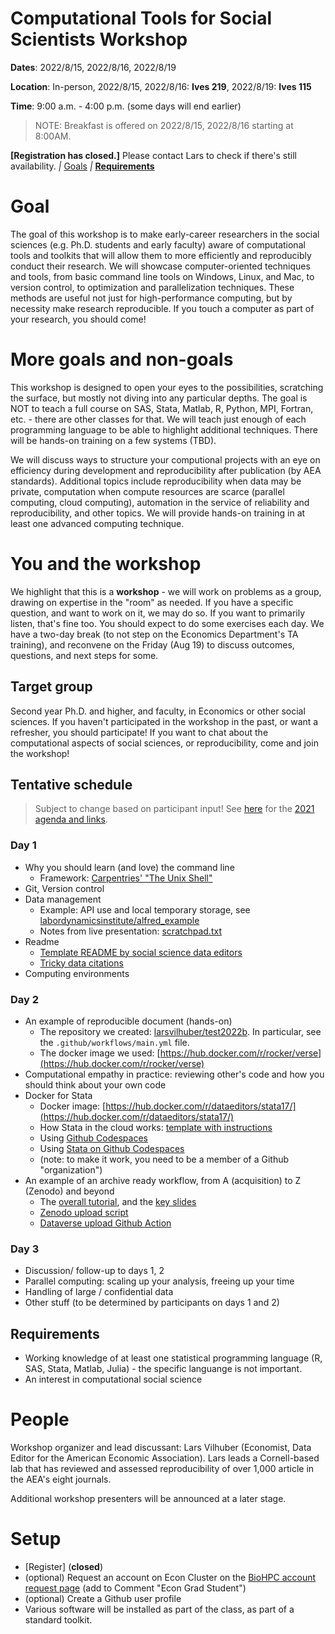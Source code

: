 Computational Tools for Social Scientists Workshop
========================================================

**Dates**: 2022/8/15, 2022/8/16, 2022/8/19


**Location**: In-person, 2022/8/15, 2022/8/16: **Ives 219**,  2022/8/19: **Ives 115**

**Time**: 9:00 a.m. - 4:00 p.m. (some days will end earlier)

> NOTE: Breakfast is offered on 2022/8/15, 2022/8/16 starting at 8:00AM.

**[Registration has closed.]** Please contact Lars to check if there's still availability.
_|_
[Goals](#/1)  _|_ **[Requirements](#/2)**

Goal
========================================================

The goal of this workshop is to make early-career researchers in the social sciences (e.g. Ph.D. students and early faculty) aware of computational tools and toolkits that will allow them to more efficiently and reproducibly conduct their research. We will showcase computer-oriented techniques and tools, from basic command line tools on Windows, Linux, and Mac, to version control, to optimization and parallelization techniques. These methods are useful not just for high-performance computing, but by necessity make research reproducible. If you touch a computer as part of your research, you should come!

More goals and non-goals
===

This workshop is designed to open your eyes to the possibilities, scratching
the surface, but mostly not diving into any particular depths. The goal is NOT to teach a full
course on SAS, Stata, Matlab, R, Python, MPI, Fortran, etc. - there are other classes for that. We will teach just enough of each programming language to
be able to highlight additional techniques. There will be hands-on training on a few systems (TBD). 

We will discuss ways to structure your computional projects with an eye on efficiency during development and reproducibility after publication (by AEA standards). Additional topics include reproducibility when data may be private, computation when compute resources are scarce (parallel computing, cloud computing), automation in the service of reliability and reproducibility, and other topics. We will provide hands-on training in at least one advanced computing technique.


You and the workshop
===

We highlight that this is a **workshop** - we will work on problems as a group, drawing on expertise in the "room" as needed. If you have a specific question, and want to work on it, we may do so. If you want to primarily listen, that's fine too. You should expect to do some exercises each day. We have a two-day break (to not step on the Economics Department's TA training), and reconvene on the Friday (Aug 19) to discuss outcomes, questions, and next steps for some.

Target group
------------
Second year Ph.D. and higher, and faculty, in Economics or other social sciences. If you haven't participated in the workshop in the past, or want a refresher, you should participate! If you want to chat about the computational aspects of social sciences, or reproducibility, come and join the workshop!


Tentative schedule
------------------

> Subject to change based on participant input! See [here](web/index.html) for the [2021 agenda and links](web/index.html).

### Day 1

- Why you should learn (and love) the command line
    - Framework: [Carpentries' "The Unix Shell"](https://swcarpentry.github.io/shell-novice/)
- Git, Version control
- Data management
    - Example: API use and local temporary storage, see [labordynamicsinstitute/alfred_example](https://github.com/labordynamicsinstitute/alfred_example)
    - Notes from live presentation: [scratchpad.txt](day1/scratchpad.txt)
- Readme 
    - [Template README by social science data editors](https://social-science-data-editors.github.io/template_README/template-README.html)
    - [Tricky data citations](https://social-science-data-editors.github.io/guidance/addtl-data-citation-guidance.html)
- Computing environments

### Day 2

- An example of reproducible document (hands-on)
  - The repository we created: [larsvilhuber/test2022b](https://github.com/larsvilhuber/test2022b). In particular, see the `.github/workflows/main.yml` file.
  - The docker image we used: [https://hub.docker.com/r/rocker/verse](https://hub.docker.com/r/rocker/verse)
- Computational empathy in practice: reviewing other's code and how you should think about your own code
- Docker for Stata 
  - Docker image: [https://hub.docker.com/r/dataeditors/stata17/](https://hub.docker.com/r/dataeditors/stata17/)
  - How Stata in the cloud works: [template with instructions](https://github.com/AEADataEditor/stata-project-with-docker/)
  - Using [Github Codespaces](https://github.com/features/codespaces)
  - Using [Stata on Github Codespaces](https://github.com/labordynamicsinstitute/codespaces-stata-skeleton)
  - (note: to make it work, you need to be a member of a Github "organization")
- An example of an archive ready workflow, from A (acquisition) to Z (Zenodo) and beyond
  - The [overall tutorial](https://labordynamicsinstitute.github.io/tutorial-data-sharing-archiving-2021/), and the [key slides](https://labordynamicsinstitute.github.io/tutorial-data-sharing-archiving-2021/index2.html#/9)
  - [Zenodo upload script](https://github.com/AEADataEditor/Upload-to-Zenodo)
  - [Dataverse upload Github Action](https://github.com/marketplace/actions/dataverse-uploader-action)

### Day 3

- Discussion/ follow-up to days 1, 2
- Parallel computing: scaling up your analysis, freeing up your time
- Handling of large / confidential data
- Other stuff (to be determined by participants on days 1 and 2)


Requirements
-------------

* Working knowledge of at least one statistical programming language (R, SAS, Stata, Matlab, Julia) - the specific languange is not important.
* An interest in computational social science

People
======

Workshop organizer and lead discussant: Lars Vilhuber (Economist, Data Editor for the American Economic Association). Lars leads a Cornell-based lab that has reviewed and assessed reproducibility of over 1,000 article in the AEA's eight journals.

Additional workshop presenters will be announced at a later stage.

Setup
========================================================

* [Register] (**closed**) 
* (optional) Request an account on Econ Cluster on the [BioHPC account request page](https://biohpc.cornell.edu/NewUserRequest.aspx) (add to Comment "Econ Grad Student")
* (optional) Create a Github user profile
* Various software will be installed as part of the class, as part of a standard toolkit.
